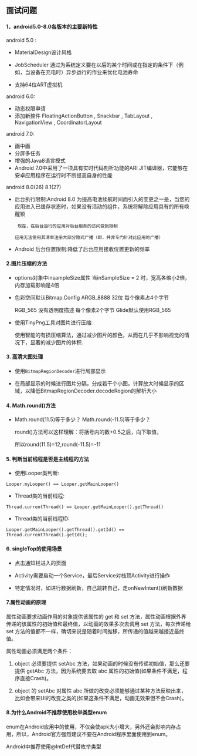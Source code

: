## 面试问题

#### 1、android5.0-8.0各版本的主要新特性

android 5.0 :

- MaterialDesign设计风格

- JobScheduler 通过为系统定义要在以后的某个时间或在指定的条件下（例如，当设备在充电时）异步运行的作业来优化电池寿命

- 支持64位ART虚拟机

android 6.0:

- 动态权限申请
- 添加新控件 FloatingActionButton , Snackbar , TabLayout , NavigationView , CoordinatorLayout

android 7.0:

- 画中画
- 分屏多任务
- 增强的Java8语言模式
- Android 7.0中采用了一项具有实时代码剖析功能的ARI JIT编译器，它能够在安卓应用程序在运行时不断提高自身的性能

android 8.0(26)  8.1(27)

- 后台执行限制:Android 8.0 为提高电池续航时间而引入的变更之一是，当您的应用进入已缓存状态时，如果没有活动的组件，系统将解除应用具有的所有唤醒锁
  
       现在，在后台运行的应用对后台服务的访问受到限制
      
      应用无法使用其清单注册大部分隐式广播（即，并非专门针对此应用的广播）

- Android 后台位置限制:降低了后台应用接收位置更新的频率

#### 2.图片压缩的方法

- options对象中insampleSize属性 当inSampleSize = 2 时，宽高各缩小2倍，内存加载影响是4倍

- 色彩空间默认Bitmap.Config ARGB_8888 32位 每个像素占4个字节 
  
  RGB_565 没有透明度描述 每个像素2个字节 Glide默认使用RGB_565

- 使用TinyPng工具对图片进行压缩:
  
  使用智能的有损压缩算法，通过减少图片的颜色，从而在几乎不影响视觉的情况下，显著的减少图片的体积.

#### 3. 高清大图处理

- 使用`BitmapRegionDecoder`进行局部显示

- 在局部显示的时候进行图片分隔，分成若干个小图，计算放大时候显示的区域，以降低BitmapRegionDecoder.decodeRegion的解析大小

#### 4. Math.round()方法

- Math.round(11.5)等于多少？ Math.round(-11.5)等于多少？
  
  round()方法可以这样理解：将括号内的数+0.5之后，向下取值，
  
  所以round(11.5)=12,round(-11.5)=-11

#### 5. 判断当前线程是否是主线程的方法

- 使用Looper类判断:

`Looper.myLooper() == Looper.getMainLooper()`

- Thread类的当前线程:

`Thread.currentThread() == Looper.getMainLooper().getThread()`

- Thread类的当前线程ID:

`Looper.getMainLooper().getThread().getId() == Thread.currentThread().getId();`

#### 6. singleTop的使用场景

- 点击通知栏进入的页面

- Activity需要启动一个Service，最后Service对栈顶Activity进行操作

- 特定情况时，如进行数据刷新，自己跳转自己，走onNewIntent()刷新数据

#### 7.属性动画的原理

属性动画要求动画作用的对象提供该属性的 get 和 set 方法，属性动画根据外界传递的该属性的初始值和最终值，以动画的效果多次去调用 set 方法，每次传递给 set 方法的值都不一样，确切来说是随着时间推移，所传递的值越来越接近最终值。

属性动画必须满足两个条件：

1. object 必须要提供 setAbc 方法，如果动画的时候没有传递初始值，那么还要提供 getAbc 方法，因为系统要去取 abc 属性的初始值(如果条件不满足，程序直接Crash)。

2. object 的 setAbc 对属性 abc 所做的改变必须能够通过某种方法反映出来，比如会带来UI的改变之类的(如果这条件不满足，动画无效果但不会Crash)。

#### 8.为什么Android不推荐使用枚举类型enum

enum在Android应用中的使用，不仅会使apk大小增大，另外还会影响内存占用，所以，Android官方强烈建议不要在Android程序里面使用到enum。

Android中推荐使用@IntDef代替枚举类型

